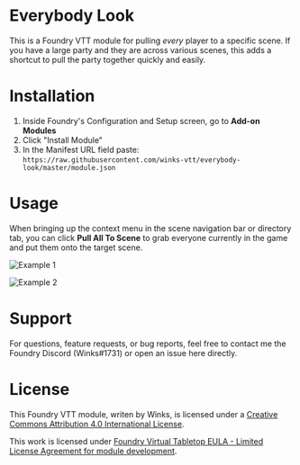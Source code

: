 # Everybody Look
This is a Foundry VTT module for pulling *every* player to a specific scene. If you have a large party and they are across various scenes, this adds a shortcut to pull the party together quickly  and easily.


# Installation
1. Inside Foundry's Configuration and Setup screen, go to **Add-on Modules**
2. Click "Install Module"
3. In the Manifest URL field paste: `https://raw.githubusercontent.com/winks-vtt/everybody-look/master/module.json`


# Usage

When bringing up the context menu in the scene navigation bar or directory tab, you can click **Pull All To Scene** to grab everyone currently in the game and put them onto the target scene.

![Example 1](https://github.com/winks-vtt/everybody-look/blob/master/images/everybodylook.gif)

![Example 2](https://github.com/winks-vtt/everybody-look/blob/master/images/everybodylook2.gif)

# Support
For questions, feature requests, or bug reports, feel free to contact me the Foundry Discord (Winks#1731) or open an issue here directly.

# License
This Foundry VTT module, writen by Winks, is licensed under a [Creative Commons Attribution 4.0 International License](https://creativecommons.org/licenses/by/4.0/).

This work is licensed under [Foundry Virtual Tabletop EULA - Limited License Agreement for module development](https://foundryvtt.com/article/license/).

